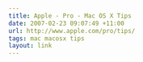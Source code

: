 ```yaml
---
title: Apple - Pro - Mac OS X Tips
date: 2007-02-23 09:07:49 +11:00
url: http://www.apple.com/pro/tips/
tags: mac macosx tips
layout: link
---
```

